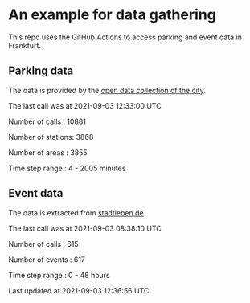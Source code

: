 # An example for data gathering

This repo uses the GitHub Actions to access parking and event data in Frankfurt.

## Parking data
The data is provided by the [open data collection of the city](https://www.offenedaten.frankfurt.de/).

The last call was at 2021-09-03 12:33:00 UTC

Number of calls   : 10881

Number of stations:  3868

Number of areas   :  3855

Time step range   :     4 -  2005 minutes


## Event data
The data is extracted from [stadtleben.de](https://stadtleben.de/frankfurt/).

The last call was at 2021-09-03 08:38:10 UTC

Number of calls   : 615

Number of events  : 617

Time step range   :   0 -  48 hours


Last updated at 2021-09-03 12:36:56 UTC
